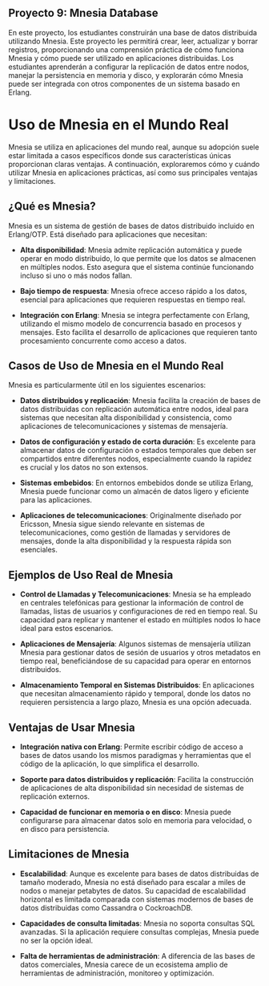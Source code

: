 ## Proyecto 9: Mnesia Database

En este proyecto, los estudiantes construirán una base de datos distribuida utilizando Mnesia. Este proyecto les permitirá crear, leer, actualizar y borrar registros, proporcionando una comprensión práctica de cómo funciona Mnesia y cómo puede ser utilizado en aplicaciones distribuidas. Los estudiantes aprenderán a configurar la replicación de datos entre nodos, manejar la persistencia en memoria y disco, y explorarán cómo Mnesia puede ser integrada con otros componentes de un sistema basado en Erlang.



# Uso de Mnesia en el Mundo Real

Mnesia se utiliza en aplicaciones del mundo real, aunque su adopción suele estar limitada a casos específicos donde sus características únicas proporcionan claras ventajas. A continuación, exploraremos cómo y cuándo utilizar Mnesia en aplicaciones prácticas, así como sus principales ventajas y limitaciones.

## ¿Qué es Mnesia?

Mnesia es un sistema de gestión de bases de datos distribuido incluido en Erlang/OTP. Está diseñado para aplicaciones que necesitan:

- **Alta disponibilidad**: Mnesia admite replicación automática y puede operar en modo distribuido, lo que permite que los datos se almacenen en múltiples nodos. Esto asegura que el sistema continúe funcionando incluso si uno o más nodos fallan.

- **Bajo tiempo de respuesta**: Mnesia ofrece acceso rápido a los datos, esencial para aplicaciones que requieren respuestas en tiempo real.

- **Integración con Erlang**: Mnesia se integra perfectamente con Erlang, utilizando el mismo modelo de concurrencia basado en procesos y mensajes. Esto facilita el desarrollo de aplicaciones que requieren tanto procesamiento concurrente como acceso a datos.

## Casos de Uso de Mnesia en el Mundo Real

Mnesia es particularmente útil en los siguientes escenarios:

- **Datos distribuidos y replicación**: Mnesia facilita la creación de bases de datos distribuidas con replicación automática entre nodos, ideal para sistemas que necesitan alta disponibilidad y consistencia, como aplicaciones de telecomunicaciones y sistemas de mensajería.

- **Datos de configuración y estado de corta duración**: Es excelente para almacenar datos de configuración o estados temporales que deben ser compartidos entre diferentes nodos, especialmente cuando la rapidez es crucial y los datos no son extensos.

- **Sistemas embebidos**: En entornos embebidos donde se utiliza Erlang, Mnesia puede funcionar como un almacén de datos ligero y eficiente para las aplicaciones.

- **Aplicaciones de telecomunicaciones**: Originalmente diseñado por Ericsson, Mnesia sigue siendo relevante en sistemas de telecomunicaciones, como gestión de llamadas y servidores de mensajes, donde la alta disponibilidad y la respuesta rápida son esenciales.

## Ejemplos de Uso Real de Mnesia

- **Control de Llamadas y Telecomunicaciones**: Mnesia se ha empleado en centrales telefónicas para gestionar la información de control de llamadas, listas de usuarios y configuraciones de red en tiempo real. Su capacidad para replicar y mantener el estado en múltiples nodos lo hace ideal para estos escenarios.

- **Aplicaciones de Mensajería**: Algunos sistemas de mensajería utilizan Mnesia para gestionar datos de sesión de usuarios y otros metadatos en tiempo real, beneficiándose de su capacidad para operar en entornos distribuidos.

- **Almacenamiento Temporal en Sistemas Distribuidos**: En aplicaciones que necesitan almacenamiento rápido y temporal, donde los datos no requieren persistencia a largo plazo, Mnesia es una opción adecuada.

## Ventajas de Usar Mnesia

- **Integración nativa con Erlang**: Permite escribir código de acceso a bases de datos usando los mismos paradigmas y herramientas que el código de la aplicación, lo que simplifica el desarrollo.

- **Soporte para datos distribuidos y replicación**: Facilita la construcción de aplicaciones de alta disponibilidad sin necesidad de sistemas de replicación externos.

- **Capacidad de funcionar en memoria o en disco**: Mnesia puede configurarse para almacenar datos solo en memoria para velocidad, o en disco para persistencia.

## Limitaciones de Mnesia

- **Escalabilidad**: Aunque es excelente para bases de datos distribuidas de tamaño moderado, Mnesia no está diseñado para escalar a miles de nodos o manejar petabytes de datos. Su capacidad de escalabilidad horizontal es limitada comparada con sistemas modernos de bases de datos distribuidas como Cassandra o CockroachDB.

- **Capacidades de consulta limitadas**: Mnesia no soporta consultas SQL avanzadas. Si la aplicación requiere consultas complejas, Mnesia puede no ser la opción ideal.

- **Falta de herramientas de administración**: A diferencia de las bases de datos comerciales, Mnesia carece de un ecosistema amplio de herramientas de administración, monitoreo y optimización.





